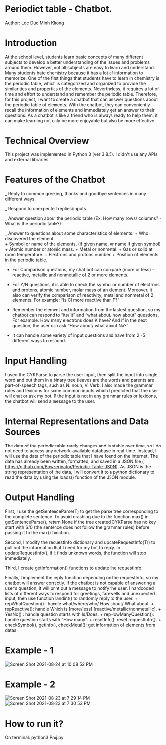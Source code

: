 # Periodict table - Chatbot.
Author: Loc Duc Minh Khong

# Introduction
   At the school level, students learn basic concepts of many different subjects to develop a better understanding of the issues and problems around them. However, not all subjects are easy to learn and understand. Many students hate chemistry because it has a lot of information to memorize. One of the first things that students have to learn in chemistry is the periodic table, which is categorized and organized to provide the similarities and properties of the elements. Nevertheless, it requires a lot of time and effort to understand and remember the periodic table. Therefore, for this project, I want to create a chatbot that can answer questions about the periodic table of elements. With the chatbot, they can conveniently recall the information of elements and immediately get an answer to their questions. As a chatbot is like a friend who is always ready to help them, it can make learning not only be more enjoyable but also be more effective.

# Technical Overview
   This project was implemented in Python 3 (ver 3.8.5). I didn't use any APIs and external libraries.
  
# Features of the Chatbot
  _ Reply to common greeting, thanks and goodbye sentences in many different ways.
  
  _ Respond to unexpected replies/inputs.
  
  _ Answer question about the periodic table (Ex: How many rows/ columns? - What is the periodic table?)
  
  _ Answer to questions about some characteristics of elements.
       + Who discovered the element.   
       + Symbol or name of the elements. (if given name, or name if given symbol)
       + Atomic number or atomic mass.
       + Metal or nonmetal.
       + Gas or solid at room temperature.
       + Electrons and protons number.
       + Position of elements in the periodic table.  
     
  - For Comparison questions, my chat bot can compare (more or less) - reactive, metallic and nonmetallic of 2 or more elements.
  
  - For Y/N questions, it is able to check the symbol or number of electrons and protons, atomic number, molar mass of an element. Moreover, it also can verify the comparison of reactivity, metal and nonmetal of 2 elements. For example: “Is Cl more reactive than F?”
  
  - Remember the element and information from the lastest question, so my chatbot can respond to “its/ it” and “what about/ how about” questions. For example: How many electrons does K have? And if in the next question, the user can ask “How about/ what about Na?” 

  - It can handle some variety of input questions and have from 2 -5 different ways to respond.
  
# Input Handling
   I used the CYKParse to parse the user input, then split the input into single word and put them in a binary tree (leaves are the words and parents are part-of-speech tags, such as N: noun, V: Verb. 
   I also made the grammar rules and lexicons for some common inputs which I predicted that the user will chat or ask my bot.
   If the input is not in any grammar rules or lexicons, the chatbot will send a message to the user.
  
# Internal Representations and Data Sources
   The data of the periodic table rarely changes and is stable over time, so I do not need to access any network-available database in real-time. Instead, I will use the data of the periodic table that I have found on the internet. The data has already been written, formatted, and saved in a JSON file (​https://github.com/Bowserinator/Periodic-Table-JSON​ ). As JSON is the string representation of the data, I will convert it to a python dictionary to read the data by using the loads() function of the JSON module.

# Output Handling
   First, I use the getSentenceParse(T) to get the parse tree corresponding to the complete sentence. To avoid crashing due to the function max() in getSentenceParse(), return None if the tree created CYKParse has no key start with S/0 (the sentence does not follow the grammar rules) before passing it to the max() function.
  
   Second, I modify the requestInfo dictionary and updateRequestInfo(Tr) to pull out the information that I need for my bot to reply. In updateRequestInfo(), if it finds unknown words, the function will stop immediately.
  
   Third, I create getInformation() functions to update the requestInfo.
  
   Finally, I implement the reply function depending on the requestInfo, so my chatbot will answer correctly. If the chatbot is not capable of answering a user’s question, it will print out a message to notify the user. I hardcoded lists of different ways to respond for greetings, farewells and unexpected input, then use function randint() to randomly reply to the user.
      + repWhatQuestion() : handle what/where/who/ How about/ What about.
      + repReactive(): handle Which is [more/less] [reactive/metallic/nonmetallic].
      + YesNo() : handle question starts with Is/Does.
      + repHowManyQuestion(): handle question starts with ”How many”.
      + resetInfo(): reset requestInfo{}.
      + checkSymbol(), getinfo(), checkMetal(): get information of elements from datas

# Example - 1
  ![Screen Shot 2021-08-24 at 10 08 52 PM](https://user-images.githubusercontent.com/48174888/130730115-f2c624df-8c40-4b57-84f3-e7f9e6aa36f1.png)  
    
# Example - 2
 ![Screen Shot 2021-08-23 at 7 29 14 PM](https://user-images.githubusercontent.com/48174888/130546349-75ba46cf-fb63-4194-9d20-7960eb14ebb3.png)
 ![Screen Shot 2021-08-23 at 7 30 53 PM](https://user-images.githubusercontent.com/48174888/130546459-86978cc0-7ec9-47bf-af91-62a4e64c5727.png)

# How to run it?
  On terminal: python3 Proj.py





  
 
